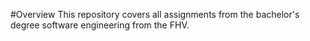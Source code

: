 #Overview
This repository covers all assignments from the bachelor's degree software engineering from the FHV.